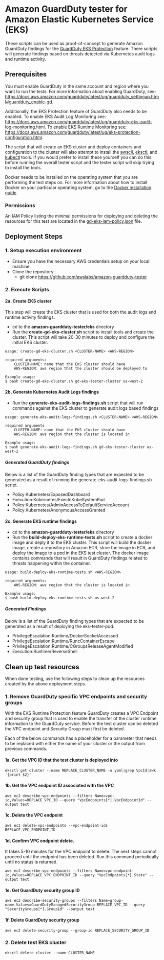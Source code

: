 # Amazon GuardDuty tester for Amazon Elastic Kubernetes Service (EKS)

These scripts can be used as proof-of-concept to generate Amazon GuardDuty findings for the [GuardDuty EKS Protection](https://docs.aws.amazon.com/guardduty/latest/ug/kubernetes-protection.html) feature.  There scripts will generate findings based on threats detected via Kubernetes audit logs and runtime activity.  


## Prerequisites

You must enable GuardDuty in the same account and region where you want to run the tests. For more information about enabling GuardDuty, see:  https://docs.aws.amazon.com/guardduty/latest/ug/guardduty_settingup.html#guardduty_enable-gd.

Additionally, the EKS Protection feature of GuardDuty also needs to be enabled.  To enable EKS Audit Log Monitoring see: https://docs.aws.amazon.com/guardduty/latest/ug/guardduty-eks-audit-log-monitoring.html.   To enable EKS Runtime Monitoring see: https://docs.aws.amazon.com/guardduty/latest/ug/eks-protection-configuration.html.


The script that will create an EKS cluster and deploy containers and configuration to the cluster will also attempt to install the [awscli](https://docs.aws.amazon.com/cli/latest/userguide/getting-started-install.html), [eksctl](https://docs.aws.amazon.com/eks/latest/userguide/eksctl.html), and [kubectl](https://docs.aws.amazon.com/eks/latest/userguide/install-kubectl.html) tools.  If you would prefer to install these yourself you can do this before running the overall tester script and the tester script will skip trying to install the tools.  

Docker needs to be installed on the operating system that you are performing the test steps on.  For more information about how to install Docker on your particular operating system, go to the [Docker installation guide](https://docs.docker.com/engine/install/#installation)

### Permissions

An IAM Policy listing the minimal permissions for deploying and deleting the resources for this test are located in the [gd-eks-iam-policy.json](gd-eks-iam-policy.json) file.


## Deployment Steps
### 1. Setup execution environment
* Ensure you have the necessary AWS credentials setup on your local machine.
* Clone the repository:
	* git clone https://github.com/awslabs/amazon-guardduty-tester

### 2. Execute Scripts
#### 2a. Create EKS cluster
This step will create the EKS cluster that is used for both the audit logs and runtime activity findings. 

* cd to the **amazon-guardduty-tester/eks** directory
* Run the **create-gd-eks-cluster.sh** script to install tools and create the cluster.   This script will take 20-30 minutes to deploy and configure the initial EKS cluster.
```
usage: create-gd-eks-cluster.sh <CLUSTER-NAME> <AWS-REGION>

required arguments:
	CLUSTER-NAME: name that the EKS cluster should have
	AWS-REGION: aws region that the cluster should be deployed to

```

```
Example usage:
$ bash create-gd-eks-cluster.sh gd-eks-tester-cluster us-west-2
```
#### 2b. Generate Kubernetes Audit Logs findings
* Run the **generate-eks-audit-logs-findings.sh** script that will run commands against the EKS cluster to generate audit logs based findings

```
usage: generate-eks-audit-logs-findings.sh <CLUSTER-NAME> <AWS-REGION>

required arguments
	CLUSTER-NAME: name that the EKS cluster should have
	AWS-REGION: aws region that the cluster is located in
```

```
Example usage:
$ bash generate-eks-audit-logs-findings.sh gd-eks-tester-cluster us-west-2
```
##### Generated GuardDuty findings
Below is a list of the GuardDuty finding types that are expected to be generated as a result of running the generate-eks-audit-logs-findings.sh script.

* Policy:Kubernetes/ExposedDashboard
* Execution:Kubernetes/ExecInKubeSystemPod
* Policy:Kubernetes/AdminAccessToDefaultServiceAccount
* Policy:Kubernetes/AnonymousAccessGranted

#### 2c. Generate EKS runtime findings
* cd to the **amazon-guardduty-tester/eks** directory
* Run the **build-deploy-eks-runtime-tests.sh** script to create a docker image and deply it to the EKS cluster.  This script will build the docker image, create a repository in Amazon ECR, store the image in ECR, and deploy the image to a pod in the EKS test cluster.  The docker image contains commands that will result in GuardDuty findings related to threats happening within the container.

```
usage: build-deploy-eks-runtime-tests.sh <AWS-REGION>

required arguments:
	AWS-REGION: aws region that the cluster is located in
```
```
Example usage:
$ bash build-deploy-eks-runtime-tests.sh us-west-2
```

##### Generated Findings
Below is a list of the GuardDuty finding types that are expected to be generated as a result of deploying the eks-tester-pod.

* PrivilegeEscalation:Runtime/DockerSocketAccessed
* PrivilegeEscalation:Runtime/RuncContainerEscape
* PrivilegeEscalation:Runtime/CGroupsReleaseAgentModified
* Execution:Runtime/ReverseShell

## Clean up test resources
When done testing, use the following steps to clean up the resources created by the above deployment steps.

### 1. Remove GuardDuty specific VPC endpoints and security groups 
With the EKS Runtime Protection feature GuardDuty creates a VPC Endpoint and security group that is used to enable the transfer of the cluster runtime information to the GuardDuty service.   Before the test cluster can be deleted the VPC endpoint and Security Group must first be deleted.  

Each of the below commands has a placeholder for a parameter that needs to be replaced with either the name of your cluster or the output from previous commands. 

#### 1a. Get the VPC ID that the test cluster is deployed into
```
eksctl get cluster --name REPLACE_CLUSTER_NAME -o yaml|grep VpcId|awk '{print $2}'
```

#### 1b. Get the VPC endpoint ID associated with the VPC
```
aws ec2 describe-vpc-endpoints --filters Name=vpc-id,Values=REPLACE_VPC_ID --query "VpcEndpoints[*].VpcEndpointId" --output text
```

#### 1c. Delete the VPC endpoint
```
aws ec2 delete-vpc-endpoints --vpc-endpoint-ids REPLACE_VPC_ENDPOINT_ID
```

#### 1d. Confirm VPC endpoint delete.
It takes 5-10 minutes for the VPC endpoint to delete. The next steps cannot proceed until the endpoint has been deleted.
Run this command periodically until no status is returned.
```
aws ec2 describe-vpc-endpoints --filters Name=vpc-endpoint-id,Values=REPLACE_VPC_ENDPOINT_ID --query "VpcEndpoints[*].State" --output text
```

#### 1e. Get GuardDuty security group ID
```
aws ec2 describe-security-groups --filters Name=group-name,Values=GuardDutyManagedSecurityGroup-REPLACE_VPC_ID --query "SecurityGroups[*].GroupId" --output text
```

#### 1f. Delete GuardDuty security group
```
aws ec2 delete-security-group --group-id REPLACE_SECURITY_GROUP_ID
```

### 2. Delete test EKS cluster
```
eksctl delete cluster --name CLUSTER_NAME
```







